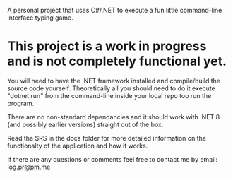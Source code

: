 A personal project that uses C#/.NET to execute a fun little command-line interface typing game.

# This project is a work in progress and is not completely functional yet.

You will need to have the .NET framework installed and compile/build the source code yourself. Theoretically all you should need to do it execute "dotnet run" from the command-line inside your local repo too run the program.

There are no non-standard dependancies and it should work with .NET 8 (and possibly earlier versions) straight out of the box.

Read the SRS in the docs folder for more detailed information on the functionalty of the application and how it works.

If there are any questions or comments feel free to contact me by email: log.pr@pm.me
